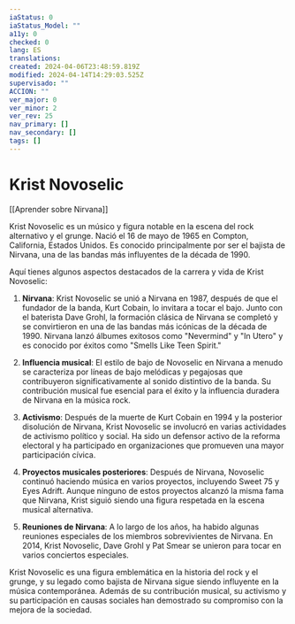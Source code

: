 ```yaml
---
iaStatus: 0
iaStatus_Model: ""
a11y: 0
checked: 0
lang: ES
translations: 
created: 2024-04-06T23:48:59.819Z
modified: 2024-04-14T14:29:03.525Z
supervisado: ""
ACCION: ""
ver_major: 0
ver_minor: 2
ver_rev: 25
nav_primary: []
nav_secondary: []
tags: []
---
```

# Krist Novoselic

[[Aprender sobre Nirvana]]

Krist Novoselic es un músico y figura notable en la escena del rock alternativo y el grunge. Nació el 16 de mayo de 1965 en Compton, California, Estados Unidos. Es conocido principalmente por ser el bajista de Nirvana, una de las bandas más influyentes de la década de 1990.

Aquí tienes algunos aspectos destacados de la carrera y vida de Krist Novoselic:

1. **Nirvana**: Krist Novoselic se unió a Nirvana en 1987, después de que el fundador de la banda, Kurt Cobain, lo invitara a tocar el bajo. Junto con el baterista Dave Grohl, la formación clásica de Nirvana se completó y se convirtieron en una de las bandas más icónicas de la década de 1990. Nirvana lanzó álbumes exitosos como "Nevermind" y "In Utero" y es conocido por éxitos como "Smells Like Teen Spirit."
    
2. **Influencia musical**: El estilo de bajo de Novoselic en Nirvana a menudo se caracteriza por líneas de bajo melódicas y pegajosas que contribuyeron significativamente al sonido distintivo de la banda. Su contribución musical fue esencial para el éxito y la influencia duradera de Nirvana en la música rock.
    
3. **Activismo**: Después de la muerte de Kurt Cobain en 1994 y la posterior disolución de Nirvana, Krist Novoselic se involucró en varias actividades de activismo político y social. Ha sido un defensor activo de la reforma electoral y ha participado en organizaciones que promueven una mayor participación cívica.
    
4. **Proyectos musicales posteriores**: Después de Nirvana, Novoselic continuó haciendo música en varios proyectos, incluyendo Sweet 75 y Eyes Adrift. Aunque ninguno de estos proyectos alcanzó la misma fama que Nirvana, Krist siguió siendo una figura respetada en la escena musical alternativa.
    
5. **Reuniones de Nirvana**: A lo largo de los años, ha habido algunas reuniones especiales de los miembros sobrevivientes de Nirvana. En 2014, Krist Novoselic, Dave Grohl y Pat Smear se unieron para tocar en varios conciertos especiales.
    

Krist Novoselic es una figura emblemática en la historia del rock y el grunge, y su legado como bajista de Nirvana sigue siendo influyente en la música contemporánea. Además de su contribución musical, su activismo y su participación en causas sociales han demostrado su compromiso con la mejora de la sociedad.
